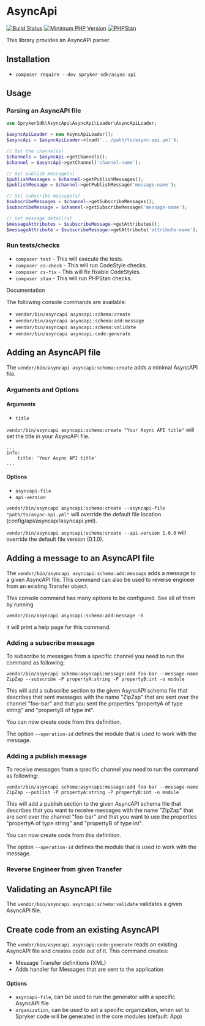 # AsyncApi

[![Build Status](https://github.com/spryker-sdk/async-api/workflows/CI/badge.svg?branch=master)](https://github.com/spryker-sdk/async-api/actions?query=workflow%3ACI+branch%3Amaster)
[![Minimum PHP Version](https://img.shields.io/badge/php-%3E%3D%207.4-8892BF.svg)](https://php.net/)
[![PHPStan](https://img.shields.io/badge/PHPStan-level%208-brightgreen.svg?style=flat)](https://phpstan.org/)

This library provides an AsyncAPI parser.

## Installation

- `composer require --dev spryker-sdk/async-api`

## Usage

### Parsing an AsyncAPI file

```php
use SprykerSdk\AsyncApi\AsyncApi\Loader\AsyncApiLoader;

$asyncApiLoader = new AsyncApiLoader();
$asyncApi = $asyncApiLoader->load('.../path/to/async-api.yml');

// Get the channel(s)
$channels = $asyncApi->getChannels();
$channel = $asyncApi->getChannel('channel-name');

// Get publish message(s)
$publishMessages = $channel->getPublishMessages();
$publishMessage = $channel->getPublishMessage('message-name');

// Get subscribe message(s)
$subscribeMessages = $channel->getSubscribeMessages();
$subscribeMessage = $channel->getSubscribeMessage('message-name');

// Get message detail(s)
$messageAttributes = $subscribeMessage->getAttributes();
$messageAttribute = $subscribeMessage->getAttribute('attribute-name');
```


### Run tests/checks

- `composer test` - This will execute the tests.
- `composer cs-check` - This will run CodeStyle checks.
- `composer cs-fix` - This will fix fixable CodeStyles.
- `composer stan` - This will run PHPStan checks.

Documentation

The following console commands are available:

- `vendor/bin/asyncapi asyncapi:schema:create`
- `vendor/bin/asyncapi asyncapi:schema:add:message`
- `vendor/bin/asyncapi asyncapi:schema:validate`
- `vendor/bin/asyncapi asyncapi:code:generate`

## Adding an AsyncAPI file

The `vendor/bin/asyncapi asyncapi:schema:create` adds a minimal AsyncAPI file.

### Arguments and Options

#### Arguments

- `title`

`vendor/bin/asyncapi asyncapi:schema:create "Your Async API title"` will set the title in your AsyncAPI file.

```
...
info:
    title: 'Your Async API title'
...
```

#### Options

- `asyncapi-file`
- `api-version`

`vendor/bin/asyncapi asyncapi:schema:create --asyncapi-file "path/to/async-api.yml"` will override the default file location (config/api/asyncapi/asyncapi.yml).

`vendor/bin/asyncapi asyncapi:schema:create --api-version 1.0.0` will override the default file version (0.1.0).

## Adding a message to an AsyncAPI file

The `vendor/bin/asyncapi asyncapi:schema:add:message` adds a message to a given AsyncAPI file. This command can also be used to reverse engineer from an existing Transfer object.

This console command has many options to be configured. See all of them by running

`vendor/bin/asyncapi asyncapi:schema:add:message -h`

it will print a help page for this command.

### Adding a subscribe message

To subscribe to messages from a specific channel you need to run the command as following:

`vendor/bin/asyncapi schema:asyncapi:message:add foo-bar --message-name ZipZap --subscribe -P propertyA:string -P propertyB:int -o module`

This will add a subscribe section to the given AsyncAPI schema file that describes that sent messages with the name "ZipZap" that are sent over the channel "foo-bar" and that you sent the properties "propertyA of type string" and "propertyB of type int".

You can now create code from this definition.

The option `--operation-id` defines the module that is used to work with the message.

### Adding a publish message

To receive messages from a specific channel you need to run the command as following:

`vendor/bin/asyncapi schema:asyncapi:message:add foo-bar --message-name ZipZap --publish -P propertyA:string -P propertyB:int -o module`

This will add a publish section to the given AsyncAPI schema file that describes that you want to receive messages with the name "ZipZap" that are sent over the channel "foo-bar" and that you want to use the properties "propertyA of type string" and "propertyB of type int".

You can now create code from this definition.

The option `--operation-id` defines the module that is used to work with the message.

### Reverse Engineer from given Transfer


## Validating an AsyncAPI file

The `vendor/bin/asyncapi asyncapi:schema:validate` validates a given AsyncAPI file.


## Create code from an existing AsyncAPI

The `vendor/bin/asyncapi asyncapi:code:generate` reads an existing AsyncAPI file and creates code out of it. This command creates:

- Message Transfer definitions (XML)
- Adds handler for Messages that are sent to the application

#### Options

- `asyncapi-file`, can be used to run the generator with a specific AsyncAPI file
- `organization`, can be used to set a specific organization, when set to Spryker code will be generated in the core modules (default: App)
